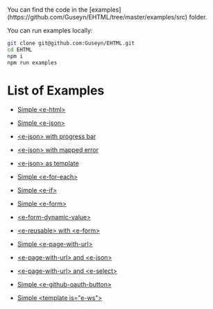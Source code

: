 <div style="height: 10px"></div>
You can find the code in the [examples](https://github.com/Guseyn/EHTML/tree/master/examples/src) folder.

You can run examples locally:

```bash
git clone git@github.com:Guseyn/EHTML.git
cd EHTML
npm i
npm run examples
```

# List of Examples


- [Simple &lt;e-html&gt;](/html/examples/simple-e-html.html)

- [Simple &lt;e-json&gt;](/html/examples/simple-e-json.html)

- [&lt;e-json&gt; with progress bar](/html/examples/e-json-with-progress-bar.html)

- [&lt;e-json&gt; with mapped error](/html/examples/e-json-with-mapped-error.html)

- [ &lt;e-json&gt; as template](/html/examples/e-json-as-template.html)

- [Simple &lt;e-for-each&gt;](/html/examples/simple-e-for-each.html)

- [Simple &lt;e-if&gt;](/html/examples/simple-e-if.html)

- [Simple &lt;e-form&gt;](/html/examples/simple-e-form.html)

- [&lt;e-form-dynamic-value&gt;](/html/examples/e-form-dynamic-value.html)

- [&lt;e-reusable&gt; with &lt;e-form&gt;](/html/examples/e-reusable-with-e-form.html)

- [Simple &lt;e-page-with-url&gt;](/html/examples/simple-e-page-with-url.html)

- [&lt;e-page-with-url&gt; and &lt;e-json&gt;](/html/examples/e-page-with-url-and-e-json.html)

- [&lt;e-page-with-url&gt; and &lt;e-select&gt;](/html/examples/e-page-with-url-and-e-select.html)

- [Simple &lt;e-github-oauth-button&gt;](/html/examples/simple-e-github-oauth-button.html)

- [Simple &lt;template is="e-ws"&gt;](/html/examples/simple-ws.html)
